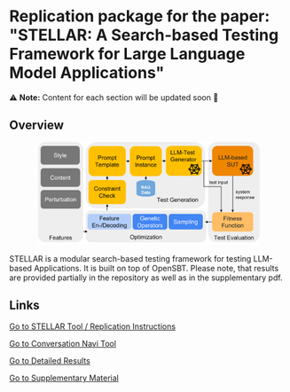 # Replication package for the paper: "STELLAR: A Search-based Testing Framework for Large Language Model Applications"

⚠️ **Note:** Content for each section will be updated soon 🙂  

## Overview
<center><img src="figures/approach-overview.png" alt="Architecture of STELLAR" width="400"></center>

STELLAR is a modular search-based testing framework for testing LLM-based Applications. It is built on top of OpenSBT.
Please note, that results are provided partially in the repository as well as in the supplementary pdf.

## Links

[Go to STELLAR Tool / Replication Instructions](./stellar/)

[Go to Conversation Navi Tool](./naviqa/)

[Go to Detailed Results](./results/)

[Go to Supplementary Material](supplementary_material.pdf)
